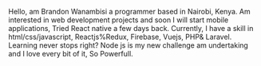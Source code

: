 Hello, am Brandon Wanambisi a programmer based in Nairobi, Kenya.
Am interested in web development projects and soon I will start mobile applications, Tried React native a few days back. Currently, I have a skill in html/css/javascript, Reactjs%Redux, Firebase, Vuejs, PHP& Laravel.
Learning never stops right? Node js is my new challenge am undertaking and I love every bit of it, So Powerfull.
